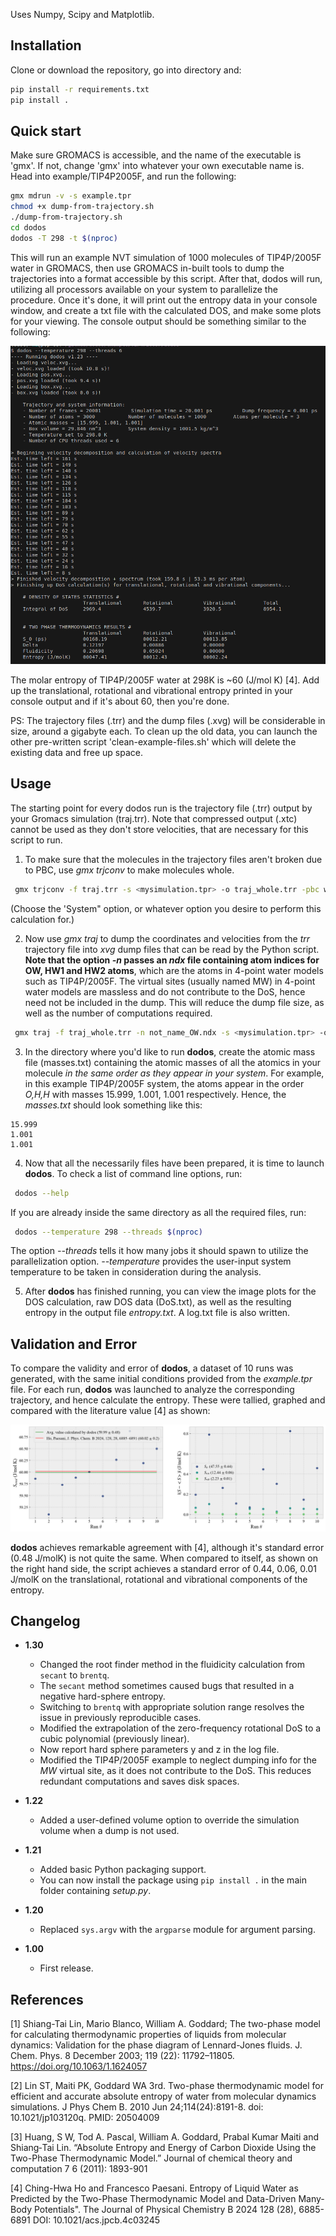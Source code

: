 Uses Numpy, Scipy and Matplotlib.

## Installation

Clone or download the repository, go into directory and:

```bash
pip install -r requirements.txt
pip install .
```

## Quick start

Make sure GROMACS is accessible, and the name of the executable is 'gmx'. If not, change 'gmx' into whatever your own executable name is.
Head into example/TIP4P2005F, and run the following:

```bash
gmx mdrun -v -s example.tpr
chmod +x dump-from-trajectory.sh
./dump-from-trajectory.sh
cd dodos
dodos -T 298 -t $(nproc)
```

This will run an example NVT simulation of 1000 molecules of TIP4P/2005F water in GROMACS, then use GROMACS in-built tools to dump the trajectories into a format accessible by this script. After that, dodos will run, utilizing all processors available on your system to parallelize the procedure. Once it's done, it will print out the entropy data in your console window, and create a txt file with the calculated DOS, and make some plots for your viewing. The console output should be something similar to the following:

![Console output of dodos](example/tip4p2005F.png "Console output of dodos")

The molar entropy of TIP4P/2005F water at 298K is ~60 (J/mol K) [4]. Add up the translational, rotational and vibrational entropy printed in your console output and if it's about 60, then you're done.

PS: The trajectory files (.trr) and the dump files (.xvg) will be considerable in size, around a gigabyte each. To clean up the old data, you can launch the other pre-written script 'clean-example-files.sh' which will delete the existing data and free up space.

## Usage

The starting point for every dodos run is the trajectory file (.trr) output by your Gromacs simulation (traj.trr). Note that compressed output (.xtc) cannot be used as they don't store velocities, that are necessary for this script to run.

1. To make sure that the molecules in the trajectory files aren't broken due to PBC, use *gmx trjconv* to make molecules whole.

```bash
 gmx trjconv -f traj.trr -s <mysimulation.tpr> -o traj_whole.trr -pbc whole
```

(Choose the 'System" option, or whatever option you desire to perform this calculation for.)

2. Now use *gmx traj* to dump the coordinates and velocities from the *trr* trajectory file into *xvg* dump files that can be read by the Python script. **Note that the option *-n* passes an *ndx* file containing atom indices for OW, HW1 and HW2 atoms**, which are the atoms in 4-point water models such as TIP4P/2005F. The virtual sites (usually named MW) in 4-point water models are massless and do not contribute to the DoS, hence need not be included in the dump. This will reduce the dump file size, as well as the number of computations required.

```bash
 gmx traj -f traj_whole.trr -n not_name_OW.ndx -s <mysimulation.tpr> -ov veloc.xvg -ox pos.xvg -ob box.xvg
```

3. In the directory where you'd like to run **dodos**, create the atomic mass file (masses.txt) containing the atomic masses of all the atomics in your molecule *in the same order as they appear in your system*. For example, in this example TIP4P/2005F system, the atoms appear in the order *O,H,H* with masses 15.999, 1.001, 1.001 respectively. Hence, the *masses.txt* should look something like this:

```
15.999
1.001
1.001
```

4. Now that all the necessarily files have been prepared, it is time to launch **dodos**. To check a list of command line options, run:

```bash
 dodos --help
```

If you are already inside the same directory as all the required files, run:

```bash
 dodos --temperature 298 --threads $(nproc)
```

The option *--threads* tells it how many jobs it should spawn to utilize the parallelization option. *--temperature* provides the user-input system temperature to be taken in consideration during the analysis.

5. After **dodos** has finished running, you can view the image plots for the DOS calculation, raw DOS data (DoS.txt), as well as the resulting entropy in the output file *entropy.txt*. A log.txt file is also written.

## Validation and Error

To compare the validity and error of **dodos**, a dataset of 10 runs was generated, with the same initial conditions provided from the *example.tpr* file. For each run, **dodos** was launched to analyze the corresponding trajectory, and hence calculate the entropy. These were tallied, graphed and compared with the literature value [4] as shown:

![Validation and error](validation/error_estimation/error-estimate.png "Validation and error")

**dodos** achieves remarkable agreement with [4], although it's standard error (0.48 J/molK) is not quite the same. When compared to itself, as shown on the right hand side, the script achieves a standard error of 0.44, 0.06, 0.01 J/molK on the translational, rotational and vibrational components of the entropy.

## Changelog

- **1.30**

  - Changed the root finder method in the fluidicity calculation from `secant` to `brentq`.
  - The `secant` method sometimes caused bugs that resulted in a negative hard-sphere entropy.
  - Switching to `brentq` with appropriate solution range resolves the issue in previously reproducible cases.
  - Modified the extrapolation of the zero-frequency rotational DoS to a cubic polynomial (previously linear).
  - Now report hard sphere parameters y and z in the log file.
  - Modified the TIP4P/2005F example to neglect dumping info for the *MW* virtual site, as it does not contribute to the DoS. This reduces redundant computations and saves disk spaces.
- **1.22**

  - Added a user-defined volume option to override the simulation volume when a dump is not used.
- **1.21**

  - Added basic Python packaging support.
  - You can now install the package using `pip install .` in the main folder containing *setup.py*.
- **1.20**

  - Replaced `sys.argv` with the `argparse` module for argument parsing.
- **1.00**

  - First release.

## References

[1] Shiang-Tai Lin, Mario Blanco, William A. Goddard; The two-phase model for calculating thermodynamic properties of liquids from molecular dynamics: Validation for the phase diagram of Lennard-Jones fluids. J. Chem. Phys. 8 December 2003; 119 (22): 11792–11805. https://doi.org/10.1063/1.1624057

[2] Lin ST, Maiti PK, Goddard WA 3rd. Two-phase thermodynamic model for efficient and accurate absolute entropy of water from molecular dynamics simulations. J Phys Chem B. 2010 Jun 24;114(24):8191-8. doi: 10.1021/jp103120q. PMID: 20504009

[3] Huang, S W, Tod A. Pascal, William A. Goddard, Prabal Kumar Maiti and Shiang‐Tai Lin. “Absolute Entropy and Energy of Carbon Dioxide Using the Two-Phase Thermodynamic Model.” Journal of chemical theory and computation 7 6 (2011): 1893-901

[4] Ching-Hwa Ho and Francesco Paesani. Entropy of Liquid Water as Predicted by the Two-Phase Thermodynamic Model and Data-Driven Many-Body Potentials". The Journal of Physical Chemistry B 2024 128 (28), 6885-6891 DOI: 10.1021/acs.jpcb.4c03245
